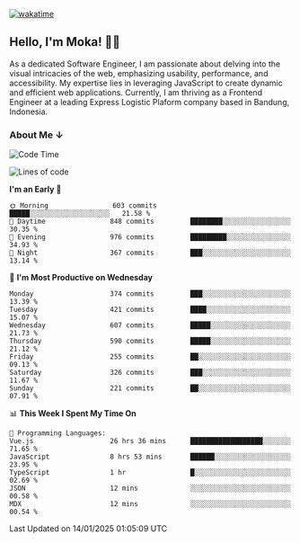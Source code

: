 [![wakatime](https://wakatime.com/badge/user/af9abd23-dba3-4dbe-973c-b045a9417a55.svg?style=social)](https://wakatime.com/@af9abd23-dba3-4dbe-973c-b045a9417a55)
## Hello, I'm Moka! 👋🏼


As a dedicated Software Engineer, I am passionate about delving into the visual intricacies of the web, emphasizing usability, performance, and accessibility. My expertise lies in leveraging JavaScript to create dynamic and efficient web applications. Currently, I am thriving as a Frontend Engineer at a leading Express Logistic Plaform company based in Bandung, Indonesia.

### About Me ↓

<!--START_SECTION:waka-->
![Code Time](http://img.shields.io/badge/Code%20Time-11%2C525%20hrs%2050%20mins-blue)

![Lines of code](https://img.shields.io/badge/From%20Hello%20World%20I%27ve%20Written-4.2%20million%20lines%20of%20code-blue)

**I'm an Early 🐤** 

```text
🌞 Morning                603 commits         █████░░░░░░░░░░░░░░░░░░░░   21.58 % 
🌆 Daytime                848 commits         ████████░░░░░░░░░░░░░░░░░   30.35 % 
🌃 Evening                976 commits         █████████░░░░░░░░░░░░░░░░   34.93 % 
🌙 Night                  367 commits         ███░░░░░░░░░░░░░░░░░░░░░░   13.14 % 
```
📅 **I'm Most Productive on Wednesday** 

```text
Monday                   374 commits         ███░░░░░░░░░░░░░░░░░░░░░░   13.39 % 
Tuesday                  421 commits         ████░░░░░░░░░░░░░░░░░░░░░   15.07 % 
Wednesday                607 commits         █████░░░░░░░░░░░░░░░░░░░░   21.73 % 
Thursday                 590 commits         █████░░░░░░░░░░░░░░░░░░░░   21.12 % 
Friday                   255 commits         ██░░░░░░░░░░░░░░░░░░░░░░░   09.13 % 
Saturday                 326 commits         ███░░░░░░░░░░░░░░░░░░░░░░   11.67 % 
Sunday                   221 commits         ██░░░░░░░░░░░░░░░░░░░░░░░   07.91 % 
```


📊 **This Week I Spent My Time On** 

```text
💬 Programming Languages: 
Vue.js                   26 hrs 36 mins      ██████████████████░░░░░░░   71.65 % 
JavaScript               8 hrs 53 mins       ██████░░░░░░░░░░░░░░░░░░░   23.95 % 
TypeScript               1 hr                █░░░░░░░░░░░░░░░░░░░░░░░░   02.69 % 
JSON                     12 mins             ░░░░░░░░░░░░░░░░░░░░░░░░░   00.58 % 
MDX                      12 mins             ░░░░░░░░░░░░░░░░░░░░░░░░░   00.54 % 
```


 Last Updated on 14/01/2025 01:05:09 UTC
<!--END_SECTION:waka-->
